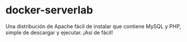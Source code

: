 # docker-serverlab
Una distribución de Apache fácil de instalar que contiene MySQL y PHP, simple de descargar y ejecutar. ¡Así de fácil!